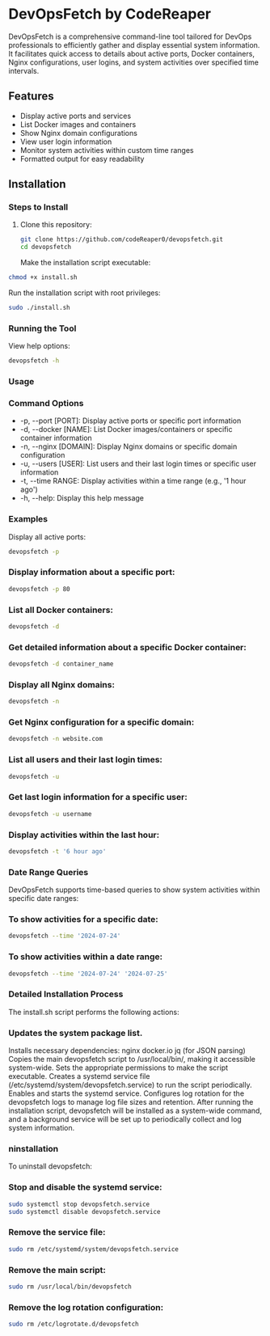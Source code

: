 # DevOpsFetch by CodeReaper

DevOpsFetch is a comprehensive command-line tool tailored for DevOps professionals to efficiently gather and display essential system information. It facilitates quick access to details about active ports, Docker containers, Nginx configurations, user logins, and system activities over specified time intervals.

## Features

- Display active ports and services
- List Docker images and containers
- Show Nginx domain configurations
- View user login information
- Monitor system activities within custom time ranges
- Formatted output for easy readability

## Installation

### Steps to Install

1. Clone this repository:

   ```sh
   git clone https://github.com/codeReaper0/devopsfetch.git
   cd devopsfetch
   ```

   Make the installation script executable:

```sh
chmod +x install.sh
```

Run the installation script with root privileges:

```sh
sudo ./install.sh
```

### Running the Tool

View help options:

```sh
devopsfetch -h
```

### Usage

### Command Options

- -p, --port [PORT]: Display active ports or specific port information
- -d, --docker [NAME]: List Docker images/containers or specific container information
- -n, --nginx [DOMAIN]: Display Nginx domains or specific domain configuration
- -u, --users [USER]: List users and their last login times or specific user information
- -t, --time RANGE: Display activities within a time range (e.g., '1 hour ago')
- -h, --help: Display this help message

### Examples

Display all active ports:

```sh
devopsfetch -p
```

### Display information about a specific port:

```sh
devopsfetch -p 80
```

### List all Docker containers:

```sh
devopsfetch -d
```

### Get detailed information about a specific Docker container:

```sh
devopsfetch -d container_name
```

### Display all Nginx domains:

```sh
devopsfetch -n
```

### Get Nginx configuration for a specific domain:

```sh
devopsfetch -n website.com
```

### List all users and their last login times:

```sh
devopsfetch -u
```

### Get last login information for a specific user:

```sh
devopsfetch -u username
```

### Display activities within the last hour:

```sh
devopsfetch -t '6 hour ago'
```

### Date Range Queries

DevOpsFetch supports time-based queries to show system activities within specific date ranges:

### To show activities for a specific date:

```sh
devopsfetch --time '2024-07-24'
```

### To show activities within a date range:

```sh
devopsfetch --time '2024-07-24' '2024-07-25'
```

### Detailed Installation Process

The install.sh script performs the following actions:

### Updates the system package list.

Installs necessary dependencies:
nginx
docker.io
jq (for JSON parsing)
Copies the main devopsfetch script to /usr/local/bin/, making it accessible system-wide.
Sets the appropriate permissions to make the script executable.
Creates a systemd service file (/etc/systemd/system/devopsfetch.service) to run the script periodically.
Enables and starts the systemd service.
Configures log rotation for the devopsfetch logs to manage log file sizes and retention.
After running the installation script, devopsfetch will be installed as a system-wide command, and a background service will be set up to periodically collect and log system information.

### ninstallation

To uninstall devopsfetch:

### Stop and disable the systemd service:

```sh
sudo systemctl stop devopsfetch.service
sudo systemctl disable devopsfetch.service
```

### Remove the service file:

```sh
sudo rm /etc/systemd/system/devopsfetch.service
```

### Remove the main script:

```sh
sudo rm /usr/local/bin/devopsfetch
```

### Remove the log rotation configuration:

```sh
sudo rm /etc/logrotate.d/devopsfetch
```
